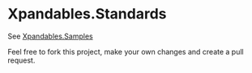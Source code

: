 # Xpandables.Standards
See [Xpandables.Samples](https://github.com/Francescolis/Xpandables.Samples)

Feel free to fork this project, make your own changes and create a pull request.

